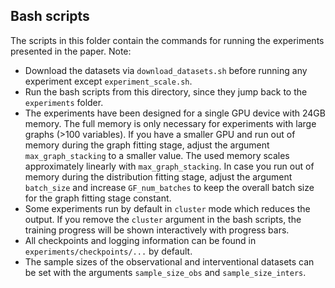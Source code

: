 ## Bash scripts
The scripts in this folder contain the commands for running the experiments presented in the paper. Note:
* Download the datasets via `download_datasets.sh` before running any experiment except `experiment_scale.sh`.
* Run the bash scripts from this directory, since they jump back to the `experiments` folder.
* The experiments have been designed for a single GPU device with 24GB memory. The full memory is only necessary for experiments with large graphs (>100 variables). If you have a smaller GPU and run out of memory during the graph fitting stage, adjust the argument `max_graph_stacking` to a smaller value. The used memory scales approximately linearly with `max_graph_stacking`. In case you run out of memory during the distribution fitting stage, adjust the argument `batch_size` and increase `GF_num_batches` to keep the overall batch size for the graph fitting stage constant.
* Some experiments run by default in `cluster` mode which reduces the output. If you remove the `cluster` argument in the bash scripts, the training progress will be shown interactively with progress bars.
* All checkpoints and logging information can be found in `experiments/checkpoints/...` by default.
* The sample sizes of the observational and interventional datasets can be set with the arguments `sample_size_obs` and `sample_size_inters`.
